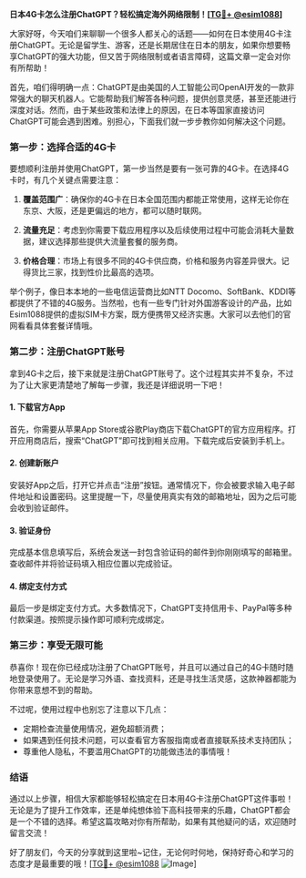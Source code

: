**日本4G卡怎么注册ChatGPT？轻松搞定海外网络限制！[[TG💪+ @esim1088](https://t.me/s/esim1088)]**

大家好呀，今天咱们来聊聊一个很多人都关心的话题——如何在日本使用4G卡注册ChatGPT。无论是留学生、游客，还是长期居住在日本的朋友，如果你想要畅享ChatGPT的强大功能，但又苦于网络限制或者语言障碍，这篇文章一定会对你有所帮助！

首先，咱们得明确一点：ChatGPT是由美国的人工智能公司OpenAI开发的一款非常强大的聊天机器人。它能帮助我们解答各种问题，提供创意灵感，甚至还能进行深度对话。然而，由于某些政策和法律上的原因，在日本等国家直接访问ChatGPT可能会遇到困难。别担心，下面我们就一步步教你如何解决这个问题。

### **第一步：选择合适的4G卡**
要想顺利注册并使用ChatGPT，第一步当然是要有一张可靠的4G卡。在选择4G卡时，有几个关键点需要注意：

1. **覆盖范围广**：确保你的4G卡在日本全国范围内都能正常使用，这样无论你在东京、大阪，还是更偏远的地方，都可以随时联网。
   
2. **流量充足**：考虑到你需要下载应用程序以及后续使用过程中可能会消耗大量数据，建议选择那些提供大流量套餐的服务商。

3. **价格合理**：市场上有很多不同的4G卡供应商，价格和服务内容差异很大。记得货比三家，找到性价比最高的选项。

举个例子，像日本本地的一些电信运营商比如NTT Docomo、SoftBank、KDDI等都提供了不错的4G服务。当然啦，也有一些专门针对外国游客设计的产品，比如Esim1088提供的虚拟SIM卡方案，既方便携带又经济实惠。大家可以去他们的官网看看具体套餐详情哦。

### **第二步：注册ChatGPT账号**
拿到4G卡之后，接下来就是注册ChatGPT账号了。这个过程其实并不复杂，不过为了让大家更清楚地了解每一步骤，我还是详细说明一下吧！

#### **1. 下载官方App**
首先，你需要从苹果App Store或谷歌Play商店下载ChatGPT的官方应用程序。打开应用商店后，搜索“ChatGPT”即可找到相关应用。下载完成后安装到手机上。

#### **2. 创建新账户**
安装好App之后，打开它并点击“注册”按钮。通常情况下，你会被要求输入电子邮件地址和设置密码。这里提醒一下，尽量使用真实有效的邮箱地址，因为之后可能会收到验证邮件。

#### **3. 验证身份**
完成基本信息填写后，系统会发送一封包含验证码的邮件到你刚刚填写的邮箱里。查收邮件并将验证码填入相应位置以完成验证。

#### **4. 绑定支付方式**
最后一步是绑定支付方式。大多数情况下，ChatGPT支持信用卡、PayPal等多种付款渠道。按照提示操作即可顺利完成绑定。

### **第三步：享受无限可能**
恭喜你！现在你已经成功注册了ChatGPT账号，并且可以通过自己的4G卡随时随地登录使用了。无论是学习外语、查找资料，还是寻找生活灵感，这款神器都能为你带来意想不到的帮助。

不过呢，使用过程中也别忘了注意以下几点：
- 定期检查流量使用情况，避免超额消费；
- 如果遇到任何技术问题，可以查看官方客服指南或者直接联系技术支持团队；
- 尊重他人隐私，不要滥用ChatGPT的功能做违法的事情哦！

### **结语**
通过以上步骤，相信大家都能够轻松搞定在日本用4G卡注册ChatGPT这件事啦！无论是为了提升工作效率，还是单纯想体验下高科技带来的乐趣，ChatGPT都会是一个不错的选择。希望这篇攻略对你有所帮助，如果有其他疑问的话，欢迎随时留言交流！

好了朋友们，今天的分享就到这里啦~记住，无论何时何地，保持好奇心和学习的态度才是最重要的哦！[[TG💪+ @esim1088](https://t.me/s/esim1088) ![Image](https://i.postimg.cc/4NQfJmqS/Snipaste-2025-05-13-00-14-12.png)]